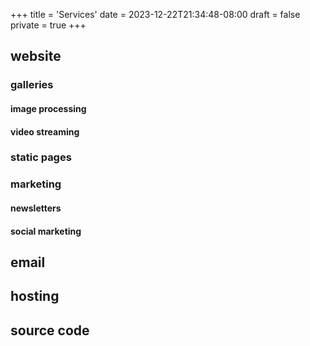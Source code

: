 +++
title = 'Services'
date = 2023-12-22T21:34:48-08:00
draft = false
private = true 
+++

## website  

### galleries

#### image processing

#### video streaming

### static pages

### marketing  

#### newsletters

#### social marketing

## email

## hosting  

## source code  
